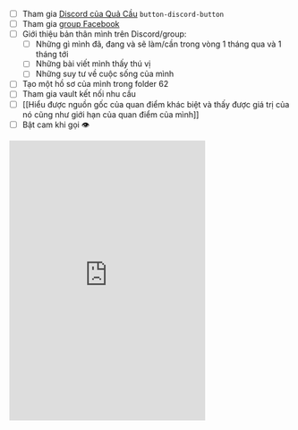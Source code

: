 - [ ] Tham gia [Discord của Quả Cầu](https://discord.gg/jWTk4EHFK2) `button-discord-button`
- [ ] Tham gia [group Facebook](https://www.facebook.com/groups/landofspheres/)
- [ ] Giới thiệu bản thân mình trên Discord/group:
	- [ ] Những gì mình đã, đang và sẽ làm/cần trong vòng 1 tháng qua và 1 tháng tới
	- [ ] Những bài viết mình thấy thú vị
	- [ ] Những suy tư về cuộc sống của mình
- [ ] Tạo một hồ sơ của mình trong folder 62 
- [ ] Tham gia vault kết nối nhu cầu
- [ ] [[Hiểu được nguồn gốc của quan điểm khác biệt và thấy được giá trị của nó cũng như giới hạn của quan điểm của mình]]
- [ ] Bật cam khi gọi 👁️
<iframe src="https://discord.com/widget?id=898550123007709204&theme=dark" width="350" height="500" allowtransparency="true" frameborder="0" sandbox="allow-popups allow-popups-to-escape-sandbox allow-same-origin allow-scripts"></iframe>

